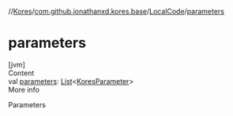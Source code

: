 //[Kores](../../index.md)/[com.github.jonathanxd.kores.base](../index.md)/[LocalCode](index.md)/[parameters](parameters.md)



# parameters  
[jvm]  
Content  
val [parameters](parameters.md): [List](https://kotlinlang.org/api/latest/jvm/stdlib/kotlin.collections/-list/index.html)<[KoresParameter](../-kores-parameter/index.md)>  
More info  


Parameters

  



